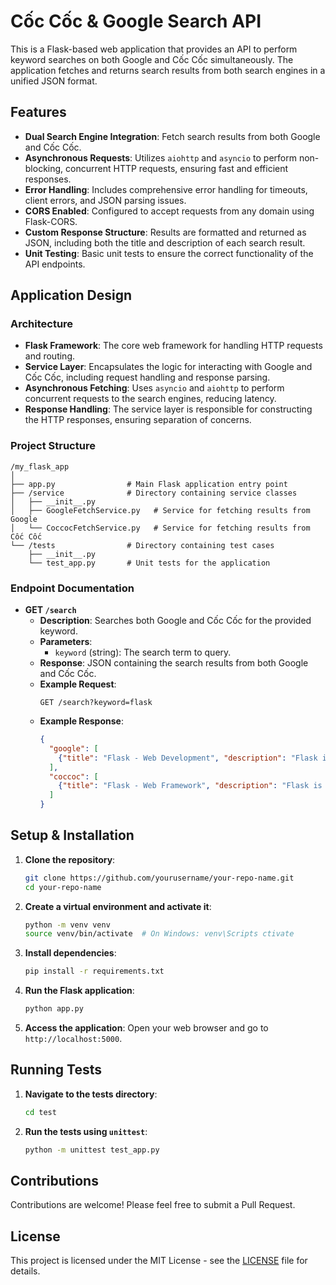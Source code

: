 
# Cốc Cốc & Google Search API

This is a Flask-based web application that provides an API to perform keyword searches on both Google and Cốc Cốc simultaneously. The application fetches and returns search results from both search engines in a unified JSON format.

## Features

- **Dual Search Engine Integration**: Fetch search results from both Google and Cốc Cốc.
- **Asynchronous Requests**: Utilizes `aiohttp` and `asyncio` to perform non-blocking, concurrent HTTP requests, ensuring fast and efficient responses.
- **Error Handling**: Includes comprehensive error handling for timeouts, client errors, and JSON parsing issues.
- **CORS Enabled**: Configured to accept requests from any domain using Flask-CORS.
- **Custom Response Structure**: Results are formatted and returned as JSON, including both the title and description of each search result.
- **Unit Testing**: Basic unit tests to ensure the correct functionality of the API endpoints.

## Application Design

### Architecture

- **Flask Framework**: The core web framework for handling HTTP requests and routing.
- **Service Layer**: Encapsulates the logic for interacting with Google and Cốc Cốc, including request handling and response parsing.
- **Asynchronous Fetching**: Uses `asyncio` and `aiohttp` to perform concurrent requests to the search engines, reducing latency.
- **Response Handling**: The service layer is responsible for constructing the HTTP responses, ensuring separation of concerns.

### Project Structure

```
/my_flask_app
│
├── app.py                # Main Flask application entry point
├── /service              # Directory containing service classes
│   ├── __init__.py
│   ├── GoogleFetchService.py   # Service for fetching results from Google
│   └── CoccocFetchService.py   # Service for fetching results from Cốc Cốc
└── /tests                # Directory containing test cases
    ├── __init__.py
    └── test_app.py       # Unit tests for the application
```

### Endpoint Documentation

- **GET `/search`**
  - **Description**: Searches both Google and Cốc Cốc for the provided keyword.
  - **Parameters**: 
    - `keyword` (string): The search term to query.
  - **Response**: JSON containing the search results from both Google and Cốc Cốc.
  - **Example Request**:
    ```
    GET /search?keyword=flask
    ```
  - **Example Response**:
    ```json
    {
      "google": [
        {"title": "Flask - Web Development", "description": "Flask is a micro web framework written in Python."}
      ],
      "coccoc": [
        {"title": "Flask - Web Framework", "description": "Flask is a popular web framework for Python."}
      ]
    }
    ```

## Setup & Installation

1. **Clone the repository**:
    ```bash
    git clone https://github.com/yourusername/your-repo-name.git
    cd your-repo-name
    ```

2. **Create a virtual environment and activate it**:
    ```bash
    python -m venv venv
    source venv/bin/activate  # On Windows: venv\Scripts ctivate
    ```

3. **Install dependencies**:
    ```bash
    pip install -r requirements.txt
    ```

4. **Run the Flask application**:
    ```bash
    python app.py
    ```

5. **Access the application**:
    Open your web browser and go to `http://localhost:5000`.

## Running Tests

1. **Navigate to the tests directory**:
    ```bash
    cd test
    ```

2. **Run the tests using `unittest`**:
    ```bash
    python -m unittest test_app.py
    ```

## Contributions

Contributions are welcome! Please feel free to submit a Pull Request.

## License

This project is licensed under the MIT License - see the [LICENSE](LICENSE) file for details.

